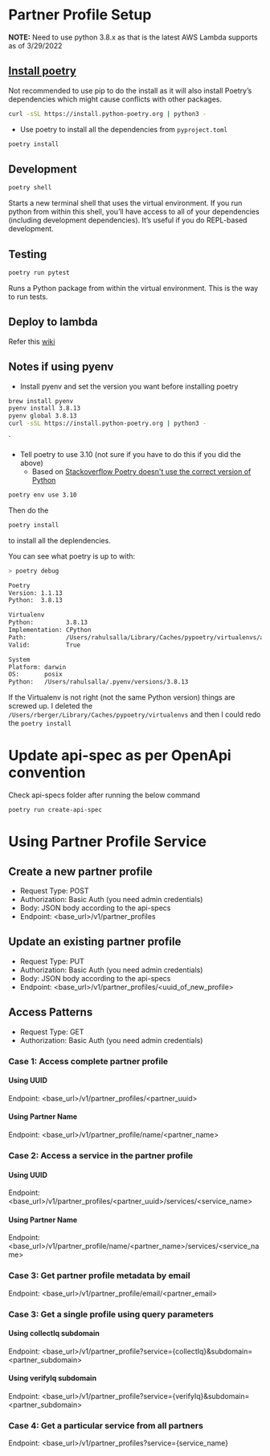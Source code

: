 # Partner Profile Setup

**NOTE:** Need to use python 3.8.x as that is the latest AWS Lambda supports as of 3/29/2022

## [Install poetry](https://python-poetry.org/docs/master/#installing-with-the-official-installer)

Not recommended to use pip to do the install as it will also install Poetry’s dependencies which might cause conflicts with other packages.

```bash
curl -sSL https://install.python-poetry.org | python3 -
```

- Use poetry to install all the dependencies from `pyproject.toml`

```bash
poetry install
```

## Development

```bash
poetry shell
```

Starts a new terminal shell that uses the virtual environment. If you run python from within this shell, you’ll have access to all of your dependencies (including development dependencies). It’s useful if you do REPL-based development.

## Testing

```bash
poetry run pytest
```

Runs a Python package from within the virtual environment. This is the way to run tests.

## Deploy to lambda

Refer this [wiki](https://github.com/Informed/techno-core/wiki/Deploying-apps-to-different-env-using-tags)

## Notes if using pyenv

- Install pyenv and set the version you want before installing poetry

```bash
brew install pyenv
pyenv install 3.8.13
pyenv global 3.8.13
curl -sSL https://install.python-poetry.org | python3 -
```

`

- Tell poetry to use 3.10 (not sure if you have to do this if you did the above)
  - Based on [Stackoverflow Poetry doesn't use the correct version of Python](https://stackoverflow.com/a/59810606/38841)

```bash
poetry env use 3.10
```

Then do the

```bash
poetry install
```

to install all the deplendencies.

You can see what poetry is up to with:

```bash
> poetry debug

Poetry
Version: 1.1.13
Python:  3.8.13

Virtualenv
Python:         3.8.13
Implementation: CPython
Path:           /Users/rahulsalla/Library/Caches/pypoetry/virtualenvs/app-nnMCBjWd-py3.8
Valid:          True

System
Platform: darwin
OS:       posix
Python:   /Users/rahulsalla/.pyenv/versions/3.8.13
```

If the Virtualenv is not right (not the same Python version) things are screwed up. I deleted the `/Users/rberger/Library/Caches/pypoetry/virtualenvs` and then I could redo the `poetry install`


# Update api-spec as per OpenApi convention

Check api-specs folder after running the below command

```
poetry run create-api-spec
```



# Using Partner Profile Service

## Create a new partner profile

- Request Type: POST
- Authorization: Basic Auth (you need admin credentials)
- Body: JSON body according to the api-specs
- Endpoint: <base_url>/v1/partner_profiles

## Update an existing partner profile

- Request Type: PUT
- Authorization: Basic Auth (you need admin credentials)
- Body: JSON body according to the api-specs
- Endpoint: <base_url>/v1/partner_profiles/<uuid_of_new_profile>

## Access Patterns

- Request Type: GET
- Authorization: Basic Auth (you need admin credentials)

### Case 1: Access complete partner profile

#### Using UUID

  Endpoint: <base_url>/v1/partner_profiles/<partner_uuid>

#### Using Partner Name

  Endpoint: <base_url>/v1/partner_profile/name/<partner_name>

### Case 2: Access a service in the partner profile

#### Using UUID

  Endpoint: <base_url>/v1/partner_profiles/<partner_uuid>/services/<service_name>

#### Using Partner Name

  Endpoint: <base_url>/v1/partner_profile/name/<partner_name>/services/<service_name>


### Case 3: Get partner profile metadata by email

  Endpoint: <base_url>/v1/partner_profile/email/<partner_email>

### Case 3: Get a single profile using query parameters

#### Using collectIq subdomain

  Endpoint: <base_url>/v1/partner_profile?service={collectIq}&subdomain=<partner_subdomain>

#### Using verifyIq subdomain

  Endpoint: <base_url>/v1/partner_profile?service={verifyIq}&subdomain=<partner_subdomain>

### Case 4: Get a particular service from all partners

  Endpoint: <base_url>/v1/partner_profiles?service={service_name}
